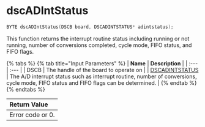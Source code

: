 # dscADIntStatus

```c
BYTE dscADIntStatus(DSCB board, DSCADINTSTATUS* adintstatus);
```

This function returns the interrupt routine status including running or not running, number of conversions completed, cycle mode, FIFO status, and FIFO flags.

{% tabs %}
{% tab title="Input Parameters" %}
| **Name** | **Description** |
| :--- | :--- |
| DSCB | The handle of the board to operate on |
| [DSCADINTSTATUS](../15.-structure-definitions/dscadintstatus-1.md) | The A/D interrupt status such as interrupt routine, number of conversions, cycle mode, FIFO status and FIFO flags can be determined. |
{% endtab %}
{% endtabs %}

| Return Value |
| :--- |
| Error code or 0. |

